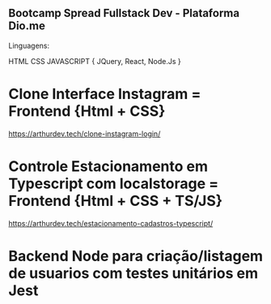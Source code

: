 ## Bootcamp Spread Fullstack Dev - Plataforma Dio.me

Linguagens:

HTML
CSS
JAVASCRIPT {
    JQuery,
    React,
    Node.Js
}

# Clone Interface Instagram = Frontend {Html + CSS}
https://arthurdev.tech/clone-instagram-login/

# Controle Estacionamento em Typescript com localstorage = Frontend {Html + CSS + TS/JS}
https://arthurdev.tech/estacionamento-cadastros-typescript/

# Backend Node para criação/listagem de usuarios com testes unitários em Jest
